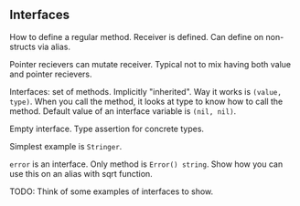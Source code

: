 ## Interfaces

How to define a regular method. Receiver is defined.
Can define on non-structs via alias.

Pointer recievers can mutate receiver. Typical not to mix having both
value and pointer recievers.

Interfaces: set of methods. Implicitly "inherited". Way it works is
`(value, type)`. When you call the method, it looks at type to know how
to call the method. Default value of an interface variable is
`(nil, nil)`.

Empty interface. Type assertion for concrete types.

Simplest example is `Stringer`.

`error` is an interface. Only method is `Error() string`. Show how you
can use this on an alias with sqrt function.

TODO: Think of some examples of interfaces to show.

